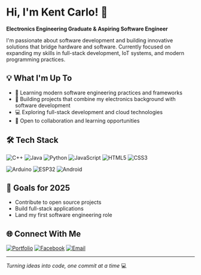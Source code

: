 # Hi, I'm Kent Carlo! 👋

**Electronics Engineering Graduate & Aspiring Software Engineer**

I'm passionate about software development and building innovative solutions that bridge hardware and software. Currently focused on expanding my skills in full-stack development, IoT systems, and modern programming practices.

## 💡 What I'm Up To
- 🌱 Learning modern software engineering practices and frameworks
- 🔭 Building projects that combine my electronics background with software development
- 💻 Exploring full-stack development and cloud technologies
- 🚀 Open to collaboration and learning opportunities

## 🛠️ Tech Stack

![C++](https://img.shields.io/badge/C++-00599C?style=flat-square&logo=c%2B%2B&logoColor=white)
![Java](https://img.shields.io/badge/Java-ED8B00?style=flat-square&logo=openjdk&logoColor=white)
![Python](https://img.shields.io/badge/Python-3776AB?style=flat-square&logo=python&logoColor=white)
![JavaScript](https://img.shields.io/badge/JavaScript-F7DF1E?style=flat-square&logo=javascript&logoColor=black)
![HTML5](https://img.shields.io/badge/HTML5-E34F26?style=flat-square&logo=html5&logoColor=white)
![CSS3](https://img.shields.io/badge/CSS3-1572B6?style=flat-square&logo=css3&logoColor=white)

![Arduino](https://img.shields.io/badge/Arduino-00979D?style=flat-square&logo=Arduino&logoColor=white)
![ESP32](https://img.shields.io/badge/ESP32-000000?style=flat-square&logo=Espressif&logoColor=white)
![Android](https://img.shields.io/badge/Android-3DDC84?style=flat-square&logo=android&logoColor=white)

## 🚀 Goals for 2025
- Contribute to open source projects
- Build full-stack applications  
- Land my first software engineering role

## 🌐 Connect With Me

[![Portfolio](https://img.shields.io/badge/Portfolio-000?style=flat-square&logo=vercel&logoColor=white)](https://skca01.github.io/Kent-Portfolio/)
[![Facebook](https://img.shields.io/badge/Facebook-1877F2?style=flat-square&logo=facebook&logoColor=white)](https://facebook.com/carlo.amante.37)
[![Email](https://img.shields.io/badge/Email-EA4335?style=flat-square&logo=gmail&logoColor=white)](mailto:carloamante125@gmail.com)

---

*Turning ideas into code, one commit at a time* 💻
